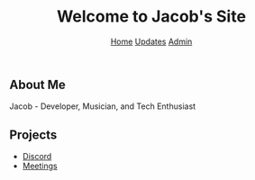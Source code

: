 <!DOCTYPE html>
<html lang="en">
<head>
    <meta charset="UTF-8">
    <meta name="viewport" content="width=device-width, initial-scale=1.0">
    <title>Jacob's Website</title>
    <link rel="stylesheet" href="style.css">
</head>
<body>
    <header>
        <h1>Welcome to Jacob's Site</h1>
        <nav>
            <a href="index.html">Home</a>
            <a href="updates.html">Updates</a>
            <a href="admin.html">Admin</a>
        </nav>
    </header>
    <section>
        <h2>About Me</h2>
        <p>Jacob - Developer, Musician, and Tech Enthusiast</p>
        <h2>Projects</h2>
        <ul>
            <li><a href="https://discord.gg/HrQGNS5AKQ">Discord</a></li>
            <li><a href="https://calendly.com/idapublic7/30min">Meetings</a></li>
        </ul>
    </section>
</body>
</html>

